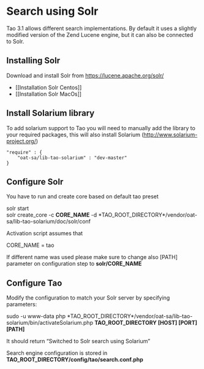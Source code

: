 <!--
parent:
    title: Administrator_Guide
author:
    - 'Mikhail Kamarouski'
created_at: '2015-05-22 10:21:13'
updated_at: '2015-08-18 14:13:49'
tags:
    - 'Administrator Guide'
-->

Search using Solr
=================

Tao 3.1 allows different search implementations. By default it uses a slightly modified version of the Zend Lucene engine, but it can also be connected to Solr.

Installing Solr
---------------

Download and install Solr from https://lucene.apache.org/solr/

-   [[Installation Solr Centos]]
-   [[Installation Solr MacOs]]

Install Solarium library
------------------------

To add solarium support to Tao you will need to manually add the library to your required packages, this will also install Solarium (http://www.solarium-project.org/)

    "require" : {
        "oat-sa/lib-tao-solarium" : "dev-master"
    }

Configure Solr
--------------

You have to run and create core based on default tao preset

solr start<br/>
solr create\_core -c **CORE\_NAME** -d \*TAO\_ROOT\_DIRECTORY\*/vendor/oat-sa/lib-tao-solarium/doc/solr/conf

Activation script assumes that

CORE\_NAME = tao

If different name was used please make sure to change also [PATH] parameter on configuration step to **solr/CORE\_NAME**

Configure Tao
-------------

Modify the configuration to match your Solr server by specifying parameters:

sudo -u www-data php \*TAO\_ROOT\_DIRECTORY\*/vendor/oat-sa/lib-tao-solarium/bin/activateSolarium.php **TAO\_ROOT\_DIRECTORY [HOST] [PORT] [PATH]**

It should return “Switched to Solr search using Solarium”

Search engine configuration is stored in **TAO\_ROOT\_DIRECTORY/config/tao/search.conf.php**

